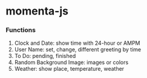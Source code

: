 # momenta-js

### Functions
1. Clock and Date: show time with 24-hour or AMPM         
2. User Name: set, change, different greeting by time         
3. To Do: pending, finished         
4. Random Background Image: images or colors         
5. Weather: show place, temperature, weather         
